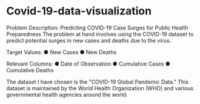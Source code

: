 # Covid-19-data-visualization
Problem Description: Predicting COVID-19 Case Surges for Public Health Preparedness 
The problem at hand involves using the COVID-19 dataset to predict potential surges 
in new cases and deaths due to the virus.

Target Values:
● New Cases
● New Deaths

Relevant Columns:
● Date of Observation
● Cumulative Cases
● Cumulative Deaths


The dataset I have chosen is the "COVID-19 Global Pandemic Data." 
This dataset is maintained by the World Health Organization (WHO) and
various governmental health agencies around the world.
